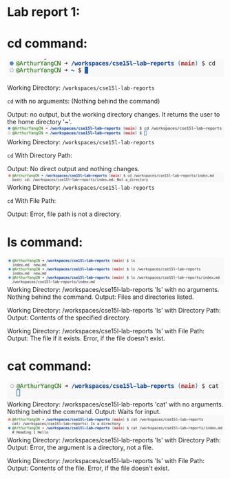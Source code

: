 # Lab report 1:

# cd command:

![Image](cd.png)

Working Directory: `/workspaces/cse15l-lab-reports`

`cd` with no arguments: (Nothing behind the command)

Output: no output, but the working directory changes. It returns the user to the home directory '~'.
![Image](cd2.png)
Working Directory: `/workspaces/cse15l-lab-reports`

`cd` With Directory Path:

Output: No direct output and nothing changes.
![Image](cd3.png)
Working Directory: `/workspaces/cse15l-lab-reports`

`cd` With File Path:

Output: Error, file path is not a directory.

# ls command:

![Image](ls.png)
Working Directory: /workspaces/cse15l-lab-reports
'ls' with no arguments. Nothing behind the command.
Output: Files and directories listed.

Working Directory: /workspaces/cse15l-lab-reports
'ls' with Directory Path:
Output: Contents of the specified directory.

Working Directory: /workspaces/cse15l-lab-reports
'ls' with File Path:
Output: The file if it exists. Error, if the file doesn't exist.


# cat command:
![Image](cat1.png)
Working Directory: /workspaces/cse15l-lab-reports
'cat' with no arguments. Nothing behind the command.
Output: Waits for input.
![Image](cat2.png)
Working Directory: /workspaces/cse15l-lab-reports
'ls' with Directory Path:
Output: Error, the argument is a directory, not a file.

Working Directory: /workspaces/cse15l-lab-reports
'ls' with File Path:
Output: Contents of the file. Error, if the file doesn't exist.

